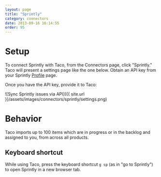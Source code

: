 ```yaml
---
layout: page
title: "Sprintly"
category: connectors
date: 2013-09-16 16:14:55
order: 95
---
```


# Setup

To connect Sprintly with Taco, from the Connectors page, click "Sprintly."
Taco will present a settings page like the one below. Obtain an API key
from your Sprintly [Profile](https://sprint.ly/account/profile/) page.

Once you have the API key, provide it to Taco:

![Sync Sprintly issues via API]({{ site.url }}/assets/images/connectors/sprintly/settings.png)


# Behavior

Taco imports up to 100 items which are in progress or in the backlog and
assigned to you, from across all products.

## Keyboard shortcut

While using Taco, press the keyboard shortcut `g sp` (as in "go to
Sprintly") to open Sprintly in a new browser tab.
